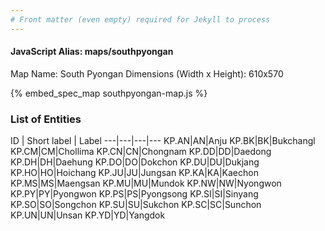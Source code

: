 ```yaml
---
# Front matter (even empty) required for Jekyll to process
---
```


#### JavaScript Alias: maps/southpyongan 

Map Name: South Pyongan 
Dimensions (Width x Height): 610x570



{% embed_spec_map southpyongan-map.js %}

### List of Entities

ID | Short label | Label
---|---|---|---
KP.AN|AN|Anju
KP.BK|BK|Bukchangl
KP.CM|CM|Chollima
KP.CN|CN|Chongnam
KP.DD|DD|Daedong
KP.DH|DH|Daehung
KP.DO|DO|Dokchon
KP.DU|DU|Dukjang
KP.HO|HO|Hoichang
KP.JU|JU|Jungsan
KP.KA|KA|Kaechon
KP.MS|MS|Maengsan
KP.MU|MU|Mundok
KP.NW|NW|Nyongwon
KP.PY|PY|Pyongwon
KP.PS|PS|Pyongsong
KP.SI|SI|Sinyang
KP.SO|SO|Songchon
KP.SU|SU|Sukchon
KP.SC|SC|Sunchon
KP.UN|UN|Unsan
KP.YD|YD|Yangdok